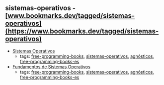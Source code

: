 sistemas-operativos - [www.bookmarks.dev/tagged/sistemas-operativos](https://www.bookmarks.dev/tagged/sistemas-operativos) 
---
* [Sistemas Operativos](http://exa.unne.edu.ar/depar/areas/informatica/SistemasOperativos/sistope2.PDF)
    * tags: [free-programming-books](../tags/free-programming-books.md), [sistemas-operativos](../tags/sistemas-operativos.md), [agnósticos](../tags/agnósticos.md), [free-programming-books-es](../tags/free-programming-books-es.md)
* [Fundamentos de Sistemas Operativos](http://sistop.org/pdf/sistemas_operativos.pdf)
    * tags: [free-programming-books](../tags/free-programming-books.md), [sistemas-operativos](../tags/sistemas-operativos.md), [agnósticos](../tags/agnósticos.md), [free-programming-books-es](../tags/free-programming-books-es.md)

